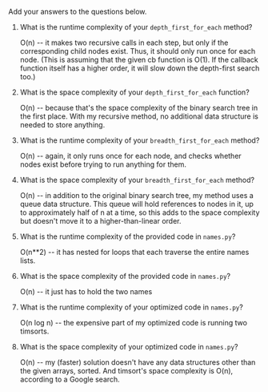 Add your answers to the questions below.

1. What is the runtime complexity of your `depth_first_for_each` method?

    O(n) -- it makes two recursive calls in each step, but only if the corresponding child nodes exist. Thus, it should only run once for each node. (This is assuming that the given cb function is O(1). If the callback function itself has a higher order, it will slow down the depth-first search too.)

2. What is the space complexity of your `depth_first_for_each` function?

    O(n) -- because that's the space complexity of the binary search tree in the first place. With my recursive method, no additional data structure is needed to store anything.

3. What is the runtime complexity of your `breadth_first_for_each` method?

    O(n) -- again, it only runs once for each node, and checks whether nodes exist before trying to run anything for them.

4. What is the space complexity of your `breadth_first_for_each` method?

    O(n) -- in addition to the original binary search tree, my method uses a queue data structure. This queue will hold references to nodes in it, up to approximately half of n at a time, so this adds to the space complexity but doesn't move it to a higher-than-linear order.



5. What is the runtime complexity of the provided code in `names.py`?

    O(n**2) -- it has nested for loops that each traverse the entire names lists.

6. What is the space complexity of the provided code in `names.py`?

    O(n) -- it just has to hold the two names 

7. What is the runtime complexity of your optimized code in `names.py`?

    O(n log n) -- the expensive part of my optimized code is running two timsorts.

8. What is the space complexity of your optimized code in `names.py`?

    O(n) -- my (faster) solution doesn't have any data structures other than the given arrays, sorted. And timsort's space complexity is O(n), according to a Google search.
